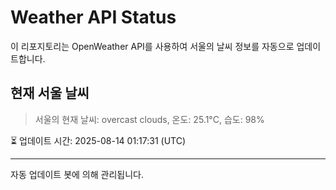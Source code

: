 
# Weather API Status

이 리포지토리는 OpenWeather API를 사용하여 서울의 날씨 정보를 자동으로 업데이트합니다.

## 현재 서울 날씨
> 서울의 현재 날씨: overcast clouds, 온도: 25.1°C, 습도: 98%

⏳ 업데이트 시간: 2025-08-14 01:17:31 (UTC)

---
자동 업데이트 봇에 의해 관리됩니다.
